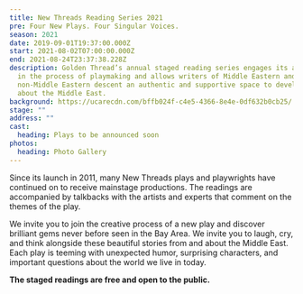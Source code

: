 ```yaml
---
title: New Threads Reading Series 2021
pre: Four New Plays. Four Singular Voices.
season: 2021
date: 2019-09-01T19:37:00.000Z
start: 2021-08-02T07:00:00.000Z
end: 2021-08-24T23:37:38.228Z
description: Golden Thread’s annual staged reading series engages its audience
  in the process of playmaking and allows writers of Middle Eastern and
  non-Middle Eastern descent an authentic and supportive space to develop work
  about the Middle East.
background: https://ucarecdn.com/bffb024f-c4e5-4366-8e4e-0df632b0cb25/
stage: ""
address: ""
cast:
  heading: Plays to be announced soon
photos:
  heading: Photo Gallery
---
```

Since its launch in 2011, many New Threads plays and playwrights have continued on to receive mainstage productions. The readings are accompanied by talkbacks with the artists and experts that comment on the themes of the play. 

We invite you to join the creative process of a new play and discover brilliant gems never before seen in the Bay Area. We invite you to laugh, cry, and think alongside these beautiful stories from and about the Middle East. Each play is teeming with unexpected humor, surprising characters, and important questions about the world we live in today.

**The staged readings are free and open to the public.**
